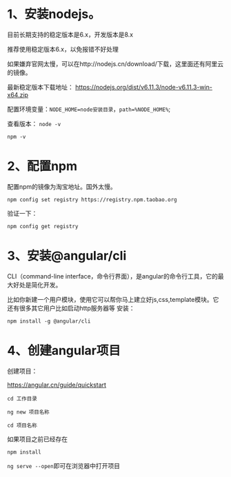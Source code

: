 # 1、安装nodejs。

目前长期支持的稳定版本是6.x，开发版本是8.x  

推荐使用稳定版本6.x，以免报错不好处理  

如果嫌弃官网太慢，可以在http://nodejs.cn/download/下载，这里面还有阿里云的镜像。  

最新稳定版本下载地址：
https://nodejs.org/dist/v6.11.3/node-v6.11.3-win-x64.zip  

配置环境变量：`NODE_HOME=node安装目录`，`path=%NODE_HOME%`;  

查看版本： 
`node -v`  

`npm -v`

# 2、配置npm

配置npm的镜像为淘宝地址。国外太慢。  

`npm config set registry https://registry.npm.taobao.org`  

验证一下：  

`npm config get registry` 

# 3、安装@angular/cli

CLI（command-line interface，命令行界面），是angular的命令行工具，它的最大好处是简化开发。  

比如你新建一个用户模块，使用它可以帮你马上建立好js,css,template模块。它还有很多其它用户比如启动http服务器等
安装：  

`npm install -g @angular/cli`  

# 4、创建angular项目

创建项目：  

https://angular.cn/guide/quickstart  

`cd 工作目录`  

`ng new 项目名称`  

`cd 项目名称`  

如果项目之前已经存在  

`npm install`  

`ng serve --open`即可在浏览器中打开项目
